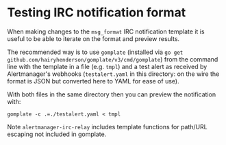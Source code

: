 <!-- SPDX-License-Identifier: Apache-2.0 -->
Testing IRC notification format
===============================

When making changes to the `msg_format` IRC notification template it is useful to be able to iterate on the format and preview results.

The recommended way is to use `gomplate` (installed via `go get github.com/hairyhenderson/gomplate/v3/cmd/gomplate`) from the command line with the template in a file (e.g. `tmpl`) and a test alert as received by Alertmanager's webhooks (`testalert.yaml` in this directory: on the wire the format is JSON but converted here to YAML for ease of use).

With both files in the same directory then you can preview the notification with:

```
gomplate -c .=./testalert.yaml < tmpl
```

Note `alertmanager-irc-relay` includes template functions for path/URL escaping not included in gomplate.
